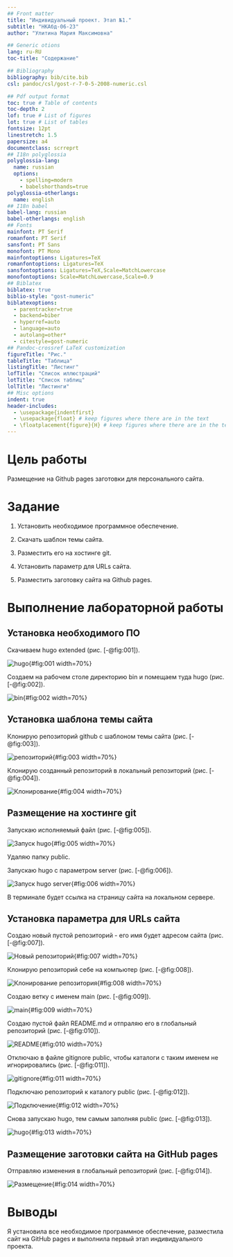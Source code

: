 ```yaml
---
## Front matter
title: "Индивидуальный проект. Этап №1."
subtitle: "НКАбд-06-23"
author: "Улитина Мария Максимовна"

## Generic otions
lang: ru-RU
toc-title: "Содержание"

## Bibliography
bibliography: bib/cite.bib
csl: pandoc/csl/gost-r-7-0-5-2008-numeric.csl

## Pdf output format
toc: true # Table of contents
toc-depth: 2
lof: true # List of figures
lot: true # List of tables
fontsize: 12pt
linestretch: 1.5
papersize: a4
documentclass: scrreprt
## I18n polyglossia
polyglossia-lang:
  name: russian
  options:
	- spelling=modern
	- babelshorthands=true
polyglossia-otherlangs:
  name: english
## I18n babel
babel-lang: russian
babel-otherlangs: english
## Fonts
mainfont: PT Serif
romanfont: PT Serif
sansfont: PT Sans
monofont: PT Mono
mainfontoptions: Ligatures=TeX
romanfontoptions: Ligatures=TeX
sansfontoptions: Ligatures=TeX,Scale=MatchLowercase
monofontoptions: Scale=MatchLowercase,Scale=0.9
## Biblatex
biblatex: true
biblio-style: "gost-numeric"
biblatexoptions:
  - parentracker=true
  - backend=biber
  - hyperref=auto
  - language=auto
  - autolang=other*
  - citestyle=gost-numeric
## Pandoc-crossref LaTeX customization
figureTitle: "Рис."
tableTitle: "Таблица"
listingTitle: "Листинг"
lofTitle: "Список иллюстраций"
lotTitle: "Список таблиц"
lolTitle: "Листинги"
## Misc options
indent: true
header-includes:
  - \usepackage{indentfirst}
  - \usepackage{float} # keep figures where there are in the text
  - \floatplacement{figure}{H} # keep figures where there are in the text
---
```


# Цель работы

Размещение на Github pages заготовки для персонального сайта.

# Задание

1. Установить необходимое программное обеспечение.
    
2. Скачать шаблон темы сайта.
    
3. Разместить его на хостинге git.
    
4. Установить параметр для URLs сайта.
    
5. Разместить заготовку сайта на Github pages.


# Выполнение лабораторной работы

## Установка необходимого ПО

Скачиваем hugo extended (рис. [-@fig:001]).

![hugo](image/1.PNG){#fig:001 width=70%}

Создаем на рабочем столе директорию bin и помещаем туда hugo (рис. [-@fig:002]).

![bin](image/2.PNG){#fig:002 width=70%}

## Установка шаблона темы сайта

Клонирую репозиторий github с шаблоном темы сайта (рис. [-@fig:003]).

![репозиторий](image/3.PNG){#fig:003 width=70%}

Клонирую созданный репозиторий в локальный репозиторий (рис. [-@fig:004]).

![Клонирование](image/4.PNG){#fig:004 width=70%}

## Размещение на хостинге git

Запускаю исполняемый файл (рис. [-@fig:005]).

![Запуск hugo](image/5.PNG){#fig:005 width=70%}

Удаляю папку public.

Запускаю hugo с параметром server (рис. [-@fig:006]).

![Запуск hugo server](image/6.PNG){#fig:006 width=70%}

В терминале будет ссылка на страницу сайта на локальном сервере.

##  Установка параметра для URLs сайта

Создаю новый пустой репозиторий - его имя будет адресом сайта (рис. [-@fig:007]).

![Новый репозиторий](image/7.PNG){#fig:007 width=70%}

Клонирую репозиторий себе на компьютер (рис. [-@fig:008]).

![Клонирование репозитория](image/8.PNG){#fig:008 width=70%}

Создаю ветку с именем main (рис. [-@fig:009]).

![main](image/9.PNG){#fig:009 width=70%}

Создаю пустой файл README.md и отпраляю его в глобальный репозиторий (рис. [-@fig:010]).

![README](image/10.PNG){#fig:010 width=70%}

Отключаю в файле gitignore public, чтобы каталоги с таким именем не игнорировались (рис. [-@fig:011]).

![gitignore](image/11.PNG){#fig:011 width=70%}

Подключаю репозиторий к каталогу public (рис. [-@fig:012]).

![Подключение](image/12.PNG){#fig:012 width=70%}

Снова запускаю hugo, тем самым заполняя public (рис. [-@fig:013]).

![hugo](image/13.PNG){#fig:013 width=70%}

## Размещение заготовки сайта на GitHub pages

Отправляю изменения в глобальный репозиторий (рис. [-@fig:014]).

![Размещение](image/14.PNG){#fig:014 width=70%}

# Выводы

Я установила все необходимое программное обеспечение, разместила сайт на GitHub pages и выполнила первый этап индивидуального проекта.


